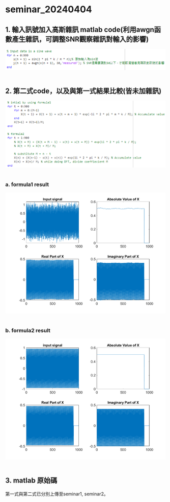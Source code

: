 # seminar_20240404
## 1. 輸入訊號加入高斯雜訊 matlab code(利用awgn函數產生雜訊，可調整SNR觀察雜訊對輸入的影響)
![圖一](https://github.com/HalladayChen/seminar_20240313/blob/main/input%20with%20gaussian%20white%20noise%20code.png)<br><br>
## 2. 第二式code，以及與第一式結果比較(皆未加雜訊)
![圖二](https://github.com/HalladayChen/seminar_20240404/blob/main/formula2.png)<br><br>
### a. formula1 result
![圖三](https://github.com/HalladayChen/seminar_20240404/blob/main/Sliding%20DFT%20-%20initial%20formula%20result.png)<br><br>
### b. formula2 result
![圖四](https://github.com/HalladayChen/seminar_20240404/blob/main/Sliding%20DFT%20-%20recursive%20formula%20result.png)<br><br>
## 3. matlab 原始碼
第一式與第二式已分別上傳至seminar1, seminar2。
